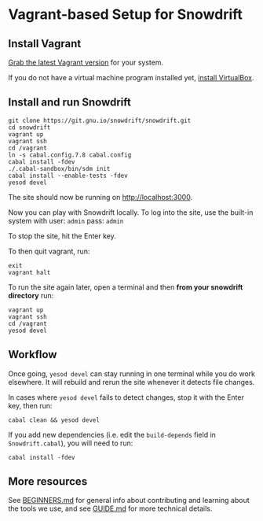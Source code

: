 # Vagrant-based Setup for Snowdrift

## Install Vagrant

[Grab the latest Vagrant version](https://www.vagrantup.com/downloads.html)
for your system.

If you do not have a virtual machine program installed yet,
[install VirtualBox](https://www.virtualbox.org/wiki/Downloads).

## Install and run Snowdrift

    git clone https://git.gnu.io/snowdrift/snowdrift.git
    cd snowdrift
    vagrant up
    vagrant ssh
    cd /vagrant
    ln -s cabal.config.7.8 cabal.config
    cabal install -fdev
    ./.cabal-sandbox/bin/sdm init
    cabal install --enable-tests -fdev
    yesod devel

The site should now be running on <http://localhost:3000>.

Now you can play with Snowdrift locally.
To log into the site, use the built-in system with
user: `admin` pass: `admin`

To stop the site, hit the Enter key.

To then quit vagrant, run:

    exit
    vagrant halt

To run the site again later, open a terminal and then
**from your snowdrift directory** run:

    vagrant up
    vagrant ssh
    cd /vagrant
    yesod devel


## Workflow

Once going, `yesod devel` can stay running in one terminal while
you do work elsewhere.
It will rebuild and rerun the site whenever it detects file changes.

In cases where `yesod devel` fails to detect changes,
stop it with the Enter key, then run:

    cabal clean && yesod devel

If you add new dependencies (i.e. edit the `build-depends` field in
`Snowdrift.cabal`), you will need to run:

    cabal install -fdev

## More resources

See [BEGINNERS.md](BEGINNERS.md) for general info about contributing
and learning about the tools we use,
and see [GUIDE.md](GUIDE.md) for more technical details.
